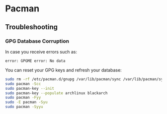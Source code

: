 # Pacman

## Troubleshooting

### GPG Database Corruption

In case you receive errors such as:

```
error: GPGME error: No data
```

You can reset your GPG keys and refresh your database:

```bash
sudo rm -rf /etc/pacman.d/gnupg /var/lib/pacman/sync /var/lib/pacman/sync/blackarch.db.sig
sudo pacman -Scc
sudo pacman-key --init
sudo pacman-key --populate archlinux blackarch
sudo pacman -Fyy
sudo -E pacman -Syu
sudo pacman -Syyu
```

